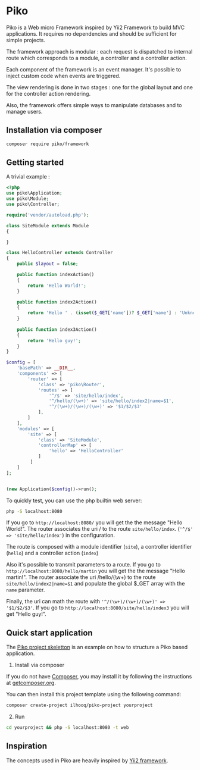 # Piko

Piko is a Web micro Framework inspired by Yii2 Framework to build MVC applications.
It requires no dependencies and should be sufficient for simple projects.

The framework approach is modular : each request is dispatched to internal route which corresponds to a module,
a controller and a controller action.

Each component of the framework is an event manager. It's possible to inject custom code when events are triggered.

The view rendering is done in two stages : one for the global layout and one for the controller action rendering.

Also, the framework offers simple ways to manipulate databases and to manage users.

## Installation via composer

```bash
composer require piko/framework
```

## Getting started

A trivial example :

```php
<?php
use piko\Application;
use piko\Module;
use piko\Controller;

require('vendor/autoload.php');

class SiteModule extends Module
{

}

class HelloController extends Controller
{
    public $layout = false;

    public function indexAction()
    {
        return 'Hello World!';
    }

    public function index2Action()
    {
        return 'Hello ' . (isset($_GET['name'])? $_GET['name'] : 'Unknown') . '!' ;
    }
    
    public function index3Action()
    {
        return 'Hello guy!';
    }
}

$config = [
    'basePath' => __DIR__,
    'components' => [
        'router' => [
            'class' => 'piko\Router',
            'routes' => [
                '^/$' => 'site/hello/index',
                '^/hello/(\w+)' => 'site/hello/index2|name=$1',
                '^/(\w+)/(\w+)/(\w+)' => '$1/$2/$3'
            ],
        ]
    ],
    'modules' => [
        'site' => [
            'class' => 'SiteModule',
            'controllerMap' => [
                'hello' => 'HelloController'
            ]
         ]
    ]
];


(new Application($config))->run();
```

To quickly test, you can use the php builtin web server:

```bash
php -S localhost:8080
```

If you go to `http://localhost:8080/` you will get the the message "Hello World!". The router associates the uri / to the route `site/hello/index`.
(`'^/$' => 'site/hello/index'`) in the configuration.

The route is composed with a module identifier (`site`), a controller identifier (`hello`) and a controller action (`index`)

Also it's possible to transmit parameters to a route. If you go to `http://localhost:8080/hello/martin` you will get the the message "Hello martin!".
The router associate the uri /hello/(\w+) to the route `site/hello/index2|name=$1` and populate the global $_GET array with the `name` parameter.

Finally, the uri can math the route with `'^/(\w+)/(\w+)/(\w+)' => '$1/$2/$3'`.
If you go to `http://localhost:8080/site/hello/index3` you will get "Hello guy!".

## Quick start application

The [Piko project skeletton](https://github.com/ilhooq/piko-project) is an example on how to structure a Piko based application.

1. Install via composer

If you do not have [Composer](http://getcomposer.org/), you may install it by following the instructions
at [getcomposer.org](http://getcomposer.org/doc/00-intro.md#installation-nix).

You can then install this project template using the following command:

```bash
composer create-project ilhooq/piko-project yourproject
```

2. Run

```bash
cd yourproject && php -S localhost:8080 -t web
```

## Inspiration

The concepts used in Piko are heavily inspired by [Yii2 framework](https://www.yiiframework.com/).


